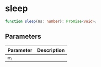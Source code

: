 <!--
 * @Author: haifeng.lu haifeng.lu@ly.com
 * @Date: 2022-12-20 10:49:25
 * @LastEditors: haifeng.lu
 * @LastEditTime: 2022-12-20 10:49:27
 * @Description: 
-->
# sleep

```ts
function sleep(ms: number): Promise<void>;
```

## Parameters

| Parameter | Description |
|-----------|-------------|
| `ms` | |
